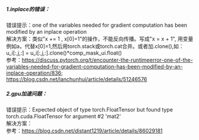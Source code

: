 ##### 1.inplace的错误：  
错误提示：one of the variables needed for gradient computation has been modified by an inplace operation  
解决方案：类似"x += 1 , x[0]=1"的操作，不能反向传播。写成"x = x + 1", 用变量例如a，代替x[0]=1,然后用torch.stack或torch.cat合并。或者加.clone(),如：u_i[:,j,:] = u_i[:,j,:].clone()*comp_mask_ui.float()  
参考：https://discuss.pytorch.org/t/encounter-the-runtimeerror-one-of-the-variables-needed-for-gradient-computation-has-been-modified-by-an-inplace-operation/836;  
https://blog.csdn.net/lanchunhui/article/details/51246576  
##### 2.gpu加速问题：  
错误提示：Expected object of type torch.FloatTensor but found type torch.cuda.FloatTensor for argument #2 'mat2'  
解决方案：  
参考：https://blog.csdn.net/distant1219/article/details/86029181    
